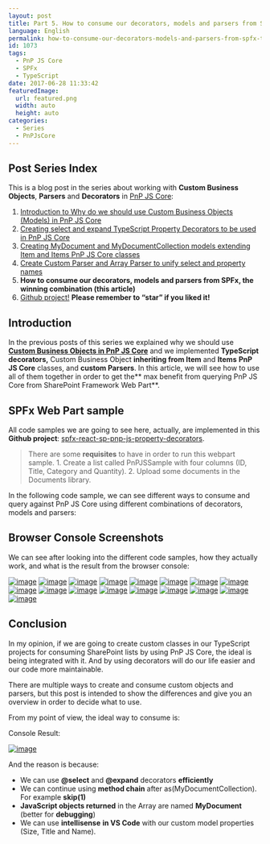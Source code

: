 ```yaml
---
layout: post
title: Part 5. How to consume our decorators, models and parsers from SPFx, the winning combination
language: English
permalink: how-to-consume-our-decorators-models-and-parsers-from-spfx-the-winning-combination
id: 1073
tags:
  - PnP JS Core
  - SPFx
  - TypeScript
date: 2017-06-28 11:33:42
featuredImage: 
  url: featured.png
  width: auto
  height: auto
categories: 
  - Series
  - PnPJsCore
---
```


## Post Series Index
This is a blog post in the series about working with **Custom Business Objects**, **Parsers** and **Decorators** in [PnP JS Core](https://github.com/SharePoint/PnP-JS-Core):

1. [Introduction to Why do we should use Custom Business Objects (Models) in PnP JS Core](/2017/05/19/why-do-we-should-use-custom-business-objects-models-in-pnp-js-core#Post-Series-Index) 
2. [Creating select and expand TypeScript Property Decorators to be used in PnP JS Core](/2017/05/29/creating-select-and-expand-typescript-property-decorators-to-be-used-in-pnp-js-core#Post-Series-Index)
3. [Creating MyDocument and MyDocumentCollection models extending Item and Items PnP JS Core classes](/2017/06/15/creating-mydocument-and-mydocumentcollection-models-extending-item-and-items-pnp-js-core-classes#Post-Series-Index)  
4. [Create Custom Parser and Array Parser to unify select and property names](/2017/06/28/create-custom-parser-and-array-parser-to-generate-query-and-property-names-in-pnp-js-core#Post-Series-Index)
5. **How to consume our decorators, models and parsers from SPFx, the winning combination (this article)** 
6. [Github project!](https://github.com/jquintozamora/spfx-react-sp-pnp-js-property-decorators) **Please remember to “star” if you liked it!**

## Introduction

In the previous posts of this series we explained why we should use [**Custom Business Objects in PnP JS Core**](/2017/05/19/why-do-we-should-use-custom-business-objects-models-in-pnp-js-core/) and we implemented **TypeScript decorators,** Custom Business Object **inheriting from Item** and **Items** **PnP JS Core** classes, and **custom Parsers**. In this article, we will see how to use all of them together in order to get the** max benefit from querying PnP JS Core from SharePoint Framework Web Part**.

## SPFx Web Part sample

All code samples we are going to see here, actually, are implemented in this **Github project**: [spfx-react-sp-pnp-js-property-decorators](https://github.com/jquintozamora/spfx-react-sp-pnp-js-property-decorators "https://github.com/jquintozamora/spfx-react-sp-pnp-js-property-decorators").
> There are some **requisites** to have in order to run this webpart sample. 
> 1\. Create a list called PnPJSSample with four columns (ID, Title, Category and Quantity).
> 2\. Upload some documents in the Documents library.

In the following code sample, we can see different ways to consume and query against PnP JS Core using different combinations of decorators, models and parsers:

<script src="https://gist.github.com/jquintozamora/c5ed551b7e72e8fc31d0dd322a1ad041.js"></script>

## Browser Console Screenshots

We can see after looking into the different code samples, how they actually work, and what is the result from the browser console:

[![image](./image-5.png "image")](./image-5.png)
[![image](./image-6.png "image")](./image-6.png)
[![image](./image-7.png "image")](./image-7.png)
[![image](./image-8.png "image")](./image-8.png)
[![image](./image-9.png "image")](./image-9.png)
[![image](./image-10.png "image")](./image-10.png)
[![image](./image-11.png "image")](./image-11.png)
[![image](./image-12.png "image")](./image-12.png)
[![image](./image-13.png "image")](./image-13.png)
[![image](./image-14.png "image")](./image-14.png)
[![image](./image-15.png "image")](./image-15.png)
[![image](./image-16.png "image")](./image-16.png)
[![image](./image-17.png "image")](./image-17.png)
[![image](./image-18.png "image")](./image-18.png)
[![image](./image-19.png "image")](./image-19.png)
[![image](./image-20.png "image")](./image-20.png)
[![image](./image-21.png "image")](./image-21.png)

## Conclusion
In my opinion, if we are going to create custom classes in our TypeScript projects for consuming SharePoint lists by using PnP JS Core, the ideal is being integrated with it. And by using decorators will do our life easier and our code more maintainable. 

There are multiple ways to create and consume custom objects and parsers, but this post is intended to show the differences and give you an overview in order to decide what to use. 

From my point of view, the ideal way to consume is:

<script src="https://gist.github.com/jquintozamora/c321d9dc77591ed75e259f52c5377fc8.js"></script>

Console Result:

[![image](./image-22.png "image")](./image-22.png)

And the reason is because:

- We can use **@select** and **@expand** decorators **efficiently**
- We can continue using **method chain** after as(MyDocumentCollection). For example **skip(1)**
- **JavaScript objects returned** in the Array are named **MyDocument** (better for **debugging**)
- We can use **intellisense** **in VS Code** with our custom model properties (Size, Title and Name).
